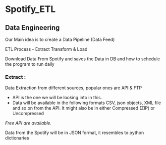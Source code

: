 # Spotify_ETL

## Data Engineering 

Our Main idea is to create a Data Pipeline (Data Feed)

ETL Process - Extract Transform & Load

Download Data From Spotify and saves the Data in DB and how to schedule the program to run daily


### Extract :

Data Extraction from different sources, popular ones are API & FTP

* API is the one we will be looking into in this.
* Data will be available in the following formats CSV, json objects, XML file and so on from the API. It might also be in either Compressed (ZIP) or Uncompressed

_Free API are available_.


Data from the Spotify will be in JSON format, it resembles to python dictionaries
 